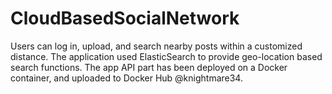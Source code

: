 # CloudBasedSocialNetwork

Users can log in, upload, and search nearby posts within a customized distance.
The application used ElasticSearch to provide geo-location based search functions.
The app API part has been deployed on a Docker container, and uploaded to Docker Hub @knightmare34. 
